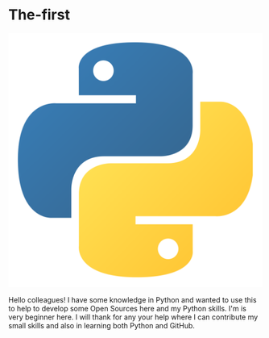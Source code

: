 # The-first
<picture>
 <source media="(prefers-color-scheme: dark)" srcset="https://github.com/Technic143/Technic143/blob/main/python_black-1.1.jpg">
 <source media="(prefers-color-scheme: light)" srcset="https://github.com/Technic143/Technic143/blob/main/python1-1.jpg">
 <img alt="Python_LOGO" src="https://github.com/Technic143/Technic143/blob/main/python.png">
</picture>

Hello colleagues!
I have some knowledge in Python and wanted to use this to help to develop some Open Sources here and my Python skills. 
I'm is very beginner here. I will thank for any your help where I can contribute my small skills and also in learning both Python and GitHub. 
